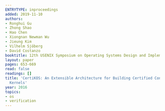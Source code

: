 ```yaml
---
ENTRYTYPE: inproceedings
added: 2019-11-10
authors:
- Ronghui Gu
- Zhong Shao
- Hao Chen
- Xiongnan Newman Wu
- Jieung Kim
- Vilhelm Sjöberg
- David Costanzo
booktitle: 12th USENIX Symposium on Operating Systems Design and Implementation (OSDI 16)
layout: paper
pages: 653-669
read: false
readings: []
title: 'CertiKOS: An Extensible Architecture for Building Certified Concurrent OS
  Kernels'
year: 2016
topics:
- os
- verification
---
```


